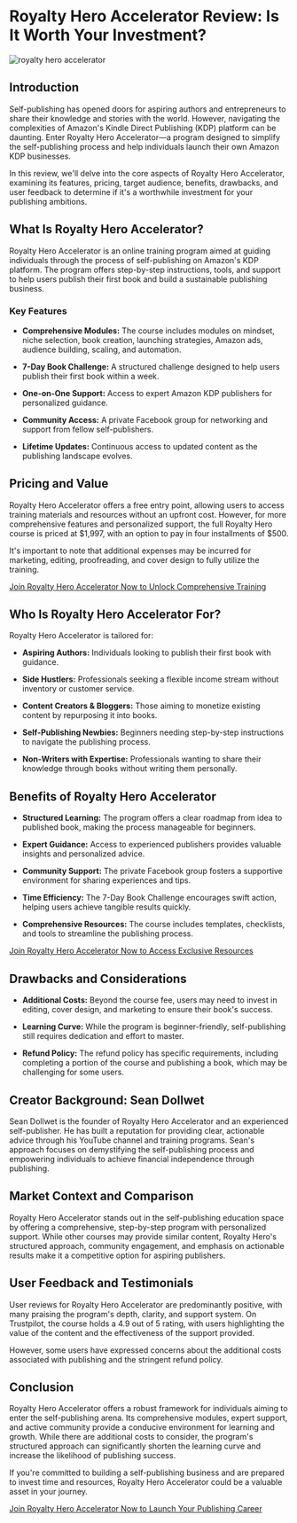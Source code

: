 # Royalty Hero Accelerator Review: Is It Worth Your Investment?
![royalty hero accelerator](https://github.com/user-attachments/assets/0c8d7421-c646-4db5-9b4d-b256f45b8ed0)

## Introduction

Self-publishing has opened doors for aspiring authors and entrepreneurs to share their knowledge and stories with the world. However, navigating the complexities of Amazon's Kindle Direct Publishing (KDP) platform can be daunting. Enter Royalty Hero Accelerator—a program designed to simplify the self-publishing process and help individuals launch their own Amazon KDP businesses.

In this review, we'll delve into the core aspects of Royalty Hero Accelerator, examining its features, pricing, target audience, benefits, drawbacks, and user feedback to determine if it's a worthwhile investment for your publishing ambitions.

## What Is Royalty Hero Accelerator?

Royalty Hero Accelerator is an online training program aimed at guiding individuals through the process of self-publishing on Amazon's KDP platform. The program offers step-by-step instructions, tools, and support to help users publish their first book and build a sustainable publishing business.

### Key Features

* **Comprehensive Modules:** The course includes modules on mindset, niche selection, book creation, launching strategies, Amazon ads, audience building, scaling, and automation.

* **7-Day Book Challenge:** A structured challenge designed to help users publish their first book within a week.

* **One-on-One Support:** Access to expert Amazon KDP publishers for personalized guidance.

* **Community Access:** A private Facebook group for networking and support from fellow self-publishers.

* **Lifetime Updates:** Continuous access to updated content as the publishing landscape evolves.

## Pricing and Value

Royalty Hero Accelerator offers a free entry point, allowing users to access training materials and resources without an upfront cost.  However, for more comprehensive features and personalized support, the full Royalty Hero course is priced at \$1,997, with an option to pay in four installments of \$500.

It's important to note that additional expenses may be incurred for marketing, editing, proofreading, and cover design to fully utilize the training.

[Join Royalty Hero Accelerator Now to Unlock Comprehensive Training](https://kelexbawz.com/royalty-hero)

## Who Is Royalty Hero Accelerator For?

Royalty Hero Accelerator is tailored for:

* **Aspiring Authors:** Individuals looking to publish their first book with guidance.

* **Side Hustlers:** Professionals seeking a flexible income stream without inventory or customer service.

* **Content Creators & Bloggers:** Those aiming to monetize existing content by repurposing it into books.

* **Self-Publishing Newbies:** Beginners needing step-by-step instructions to navigate the publishing process.

* **Non-Writers with Expertise:** Professionals wanting to share their knowledge through books without writing them personally.

## Benefits of Royalty Hero Accelerator

* **Structured Learning:** The program offers a clear roadmap from idea to published book, making the process manageable for beginners.

* **Expert Guidance:** Access to experienced publishers provides valuable insights and personalized advice.

* **Community Support:** The private Facebook group fosters a supportive environment for sharing experiences and tips.

* **Time Efficiency:** The 7-Day Book Challenge encourages swift action, helping users achieve tangible results quickly.

* **Comprehensive Resources:** The course includes templates, checklists, and tools to streamline the publishing process.

[Join Royalty Hero Accelerator Now to Access Exclusive Resources](https://kelexbawz.com/royalty-hero)

## Drawbacks and Considerations

* **Additional Costs:** Beyond the course fee, users may need to invest in editing, cover design, and marketing to ensure their book's success.

* **Learning Curve:** While the program is beginner-friendly, self-publishing still requires dedication and effort to master.

* **Refund Policy:** The refund policy has specific requirements, including completing a portion of the course and publishing a book, which may be challenging for some users.

## Creator Background: Sean Dollwet

Sean Dollwet is the founder of Royalty Hero Accelerator and an experienced self-publisher. He has built a reputation for providing clear, actionable advice through his YouTube channel and training programs. Sean's approach focuses on demystifying the self-publishing process and empowering individuals to achieve financial independence through publishing.

## Market Context and Comparison

Royalty Hero Accelerator stands out in the self-publishing education space by offering a comprehensive, step-by-step program with personalized support. While other courses may provide similar content, Royalty Hero's structured approach, community engagement, and emphasis on actionable results make it a competitive option for aspiring publishers.

## User Feedback and Testimonials

User reviews for Royalty Hero Accelerator are predominantly positive, with many praising the program's depth, clarity, and support system. On Trustpilot, the course holds a 4.9 out of 5 rating, with users highlighting the value of the content and the effectiveness of the support provided.

However, some users have expressed concerns about the additional costs associated with publishing and the stringent refund policy.

## Conclusion

Royalty Hero Accelerator offers a robust framework for individuals aiming to enter the self-publishing arena. Its comprehensive modules, expert support, and active community provide a conducive environment for learning and growth. While there are additional costs to consider, the program's structured approach can significantly shorten the learning curve and increase the likelihood of publishing success.

If you're committed to building a self-publishing business and are prepared to invest time and resources, Royalty Hero Accelerator could be a valuable asset in your journey.

[Join Royalty Hero Accelerator Now to Launch Your Publishing Career](https://kelexbawz.com/royalty-hero)
